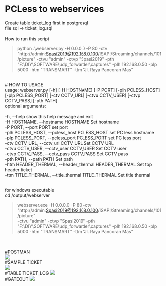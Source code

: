 # PCLess to webservices<br />
Create table ticket_log first in postgresql<br/>
file sql -> ticket_log.sql <br />
<br />
How to run this script<br />
> python .\webserver.py -H 0.0.0.0 -P 80 -ctv "http://admin:Spasi2019@192.168.0.100/ISAPI/Streaming/channels/101/picture" -ctvu "admin" -ctvp "Spasi2019" -pth "F:\\DIY\\SOFTWARE\\udp_forwarder\\captures" -plh 192.168.0.50 -plp 5000 -htm "TRANSMART" -ttm "Jl. Raya Pancoran Mas"
<br />
# HOW TO USAGE <br />
usage: webserver.py [-h] [-H HOSTNAME] [-P PORT] [-plh PCLESS_HOST]
                    [-plp PCLESS_PORT] [-ctv CCTV_URL] [-ctvu CCTV_USER]
                    [-ctvp CCTV_PASS] [-pth PATH]

<br />
optional arguments: <br /><br />
  -h, --help            show this help message and exit <br />
  -H HOSTNAME, --hostname HOSTNAME Set hostname <br />
  -P PORT, --port PORT  set port <br />
  -plh PCLESS_HOST, --pcless_host PCLESS_HOST set PC less hostname <br />
  -plp PCLESS_PORT, --pcless_port PCLESS_PORT set PC less port <br />
  -ctv CCTV_URL, --cctv_url CCTV_URL Set CCTV URL <br />
  -ctvu CCTV_USER, --cctv_user CCTV_USER Set CCTV user <br />
  -ctvp CCTV_PASS, --cctv_pass CCTV_PASS Set CCTV pass <br />
  -pth PATH, --path PATH Set path <br />
  -htm HEADER_THERMAL, --header_thermal HEADER_THERMAL Set top header ticket <br />
  -ttm TITLE_THERMAL, --title_thermal TITLE_THERMAL Set title thermal <br /><br />

for windows executable <br />
cd /output/webserver <br />
> webserver.exe -H 0.0.0.0 -P 80 -ctv "http://admin:Spasi2019@192.168.0.100/ISAPI/Streaming/channels/101/picture" <br />
-ctvu "admin" -ctvp "Spasi2019" -pth "F:\\DIY\\SOFTWARE\\udp_forwarder\\captures" -plh 192.168.0.50 -plp 5000 -htm "TRANSMART" -ttm "Jl. Raya Pancoran Mas"

<br />
<br />
#POSTMAN<br/>
<img src="https://i.ibb.co/T45Nkvp/how-request.jpg" />
<br />
#SAMPLE TICKET<br />
<img src="https://i.ibb.co/SrRSSss/Whats-App-Image-2019-10-29-at-09-10-47.jpg" /><br />
#TABLE TICKET_LOG
<img src="https://i.ibb.co/R4dh325/table-ticket.jpg" />
<br />
#GATEOUT
<img src="https://i.ibb.co/swKW9nM/gateout.jpg" />
